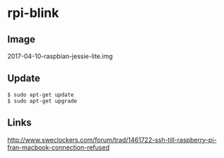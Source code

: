 # rpi-blink

## Image
2017-04-10-raspbian-jessie-lite.img

## Update

	$ sudo apt-get update
	$ sudo apt-get upgrade

## Links
http://www.sweclockers.com/forum/trad/1461722-ssh-till-raspberry-pi-fran-macbook-connection-refused
